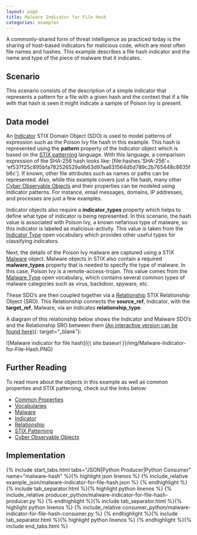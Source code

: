 ```yaml
---
layout: page
title: Malware Indicator for File Hash
categories: examples
---
```


A commonly-shared form of threat intelligence as practiced today is the sharing of host-based indicators for malicious code, which are most often file names and hashes. This example describes a file hash indicator and the name and type of the piece of malware that it indicates.

**Scenario**
----------

This scenario consists of the description of a simple indicator that represents a pattern for a file with a given hash and the context that if a file with that hash is seen it might indicate a sample of Poison Ivy is present.

**Data model**
----------

An [Indicator](https://docs.oasis-open.org/cti/stix/v2.1/cs01/stix-v2.1-cs01.html#_muftrcpnf89v) STIX Domain Object (SDO) is used to model patterns of expression such as the Poison Ivy file hash in this example. This hash is represented using the <span class="sdo">**pattern**</span> property of the Indicator object which is based on the [STIX patterning](https://docs.oasis-open.org/cti/stix/v2.1/cs01/stix-v2.1-cs01.html#_e8slinrhxcc9) language. With this language, a comparison expression of the SHA-256 hash looks like: <span class="values">\[file:hashes.'SHA-256'= 'ef537f25c895bfa782526529a9b63d97aa631564d5d789c2b765448c8635fb6c'\]</span>. If known, other file attributes such as names or paths can be represented. Also, while this example covers just a file hash, many other [Cyber Observable Objects](https://docs.oasis-open.org/cti/stix/v2.1/cs01/stix-v2.1-cs01.html#_mlbmudhl16lr) and their properties can be modeled using Indicator patterns. For instance, email messages, domains, IP addresses, and processes are just a few examples.

Indicator objects also require a <span class="sdo">**indicator_types**</span> property which helps to define what type of indicator is being represented. In this scenario, the hash value is associated with Poison Ivy, a known nefarious type of malware, so this indicator is labeled as <span class="values">malicious-activity</span>. This value is taken from the [Indicator Type](https://docs.oasis-open.org/cti/stix/v2.1/cs01/stix-v2.1-cs01.html#_cvhfwe3t9vuo) open vocabulary which provides other useful types for classifying indicators.

Next, the details of the Poison Ivy malware are captured using a STIX [Malware](https://docs.oasis-open.org/cti/stix/v2.1/cs01/stix-v2.1-cs01.html#_s5l7katgbp09) object. Malware objects in STIX also contain a required <span class="sdo">**malware_types**</span> property that is needed to specify the type of malware. In this case, Poison Ivy is a <span class="values">remote-access-trojan</span>. This value comes from the [Malware Type](https://docs.oasis-open.org/cti/stix/v2.1/cs01/stix-v2.1-cs01.html#_oxlc4df65spl) open vocabulary, which contains several common types of malware categories such as virus, backdoor, spyware, etc.

These SDO’s are then coupled together via a [Relationship](https://docs.oasis-open.org/cti/stix/v2.1/cs01/stix-v2.1-cs01.html#_e2e1szrqfoan) STIX Relationship Object (SRO). This Relationship connects the <span class="sdo">**source\_ref**</span>, Indicator, with the <span class="sdo">**target\_ref**</span>, Malware, via an <span class="values">indicates</span> <span class="sdo">**relationship\_type**</span>.

A diagram of this relationship below shows the Indicator and Malware SDO’s and the Relationship SRO between them
[(An interactive version can be found here)](https://oasis-open.github.io/cti-stix-visualization/?url=https://raw.githubusercontent.com/oasis-open/cti-documentation/master/examples/example_json/malware-indicator-for-file-hash.json){: target="_blank"}:

![Malware indicator for file hash]({{ site.baseurl }}/img/Malware-Indicator-for-File-Hash.PNG)

**Further Reading**
---------------

To read more about the objects in this example as well as common properties and STIX patterning, check out the links below:

-   [Common Properties](https://docs.oasis-open.org/cti/stix/v2.1/cs01/stix-v2.1-cs01.html#_xzbicbtscatx)
-   [Vocabularies](https://docs.oasis-open.org/cti/stix/v2.1/cs01/stix-v2.1-cs01.html#_izngjy1g98l2)
-   [Malware](https://docs.oasis-open.org/cti/stix/v2.1/cs01/stix-v2.1-cs01.html#_s5l7katgbp09)
-   [Indicator](https://docs.oasis-open.org/cti/stix/v2.1/cs01/stix-v2.1-cs01.html#_muftrcpnf89v)
-   [Relationship](https://docs.oasis-open.org/cti/stix/v2.1/cs01/stix-v2.1-cs01.html#_e2e1szrqfoan)
-   [STIX Patterning](https://docs.oasis-open.org/cti/stix/v2.1/cs01/stix-v2.1-cs01.html#_e8slinrhxcc9)
-   [Cyber Observable Objects](https://docs.oasis-open.org/cti/stix/v2.1/cs01/stix-v2.1-cs01.html#_mlbmudhl16lr)

**Implementation**
------------------

{% include start_tabs.html tabs="JSON|Python Producer|Python Consumer" name="malware-hash" %}{% highlight json linenos %}
{% include_relative example_json/malware-indicator-for-file-hash.json %}
{% endhighlight %}{% include tab_separator.html %}{% highlight python linenos %}
{% include_relative producer_python/malware-indicator-for-file-hash-producer.py %}
{% endhighlight %}{% include tab_separator.html %}{% highlight python linenos %}
{% include_relative consumer_python/malware-indicator-for-file-hash-consumer.py %}
{% endhighlight %}{% include tab_separator.html %}{% highlight python linenos %}
{% endhighlight %}{% include end_tabs.html %}
